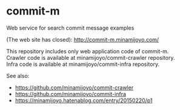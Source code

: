 # commit-m

Web service for search commit message examples

(The web site has closed): http://commit-m.minamijoyo.com/

This repository includes only web application code of commit-m.  
Crawler code is available at minamijoyo/commit-crawler repository.  
Infra code is available at minamijoyo/commit-infra repository.

See also:
- https://github.com/minamijoyo/commit-crawler
- https://github.com/minamijoyo/commit-infra
- https://minamijoyo.hatenablog.com/entry/20150220/p1
